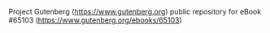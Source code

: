 Project Gutenberg (https://www.gutenberg.org) public repository for
eBook #65103 (https://www.gutenberg.org/ebooks/65103)
